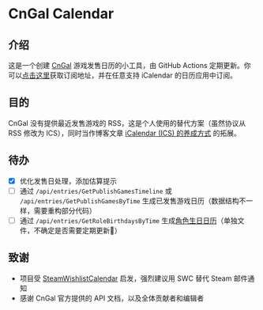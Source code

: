 # CnGal Calendar

## 介绍

这是一个创建 [CnGal](https://www.cngal.org) 游戏发售日历的小工具，由 GitHub Actions 定期更新。你可以[点击这里](https://github.com/Vinfall/CnGalCalendar/raw/main/output/cngal-calendar.ics)获取订阅地址，并在任意支持 iCalendar 的日历应用中订阅。

## 目的

CnGal 没有提供最近发售游戏的 RSS，这是个人使用的替代方案（虽然协议从 RSS 修改为 ICS），同时当作博客文章 [iCalendar (ICS) 的养成方式](https://blog.vinfall.com/posts/2023/12/ics/) 的拓展。

## 待办

- [x] 优化发售日处理，添加估算提示
- [ ] 通过 `/api/entries/GetPublishGamesTimeline` 或 `/api/entries/GetPublishGamesByTime` 生成已发售游戏日历（数据结构不一样，需要重构部分代码）
- [ ] 通过 `/api/entries/GetRoleBirthdaysByTime` 生成[角色生日日历](https://www.cngal.org/birthday)（单独文件，不确定是否需要定期更新🤔）

## 致谢

- 项目受 [SteamWishlistCalendar](https://github.com/icue/SteamWishlistCalendar) 启发，强烈建议用 SWC 替代 Steam 邮件通知
- 感谢 CnGal 官方提供的 API 文档，以及全体贡献者和编辑者
